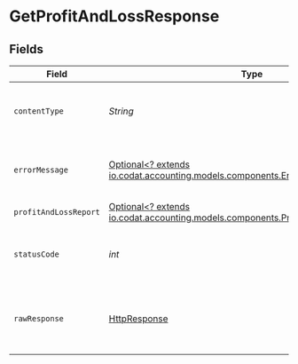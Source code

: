 # GetProfitAndLossResponse


## Fields

| Field                                                                                                                                     | Type                                                                                                                                      | Required                                                                                                                                  | Description                                                                                                                               |
| ----------------------------------------------------------------------------------------------------------------------------------------- | ----------------------------------------------------------------------------------------------------------------------------------------- | ----------------------------------------------------------------------------------------------------------------------------------------- | ----------------------------------------------------------------------------------------------------------------------------------------- |
| `contentType`                                                                                                                             | *String*                                                                                                                                  | :heavy_check_mark:                                                                                                                        | HTTP response content type for this operation                                                                                             |
| `errorMessage`                                                                                                                            | [Optional<? extends io.codat.accounting.models.components.ErrorMessage>](../../models/components/ErrorMessage.md)                         | :heavy_minus_sign:                                                                                                                        | Your API request was not properly authorized.                                                                                             |
| `profitAndLossReport`                                                                                                                     | [Optional<? extends io.codat.accounting.models.components.ProfitAndLossReportInput>](../../models/components/ProfitAndLossReportInput.md) | :heavy_minus_sign:                                                                                                                        | Success                                                                                                                                   |
| `statusCode`                                                                                                                              | *int*                                                                                                                                     | :heavy_check_mark:                                                                                                                        | HTTP response status code for this operation                                                                                              |
| `rawResponse`                                                                                                                             | [HttpResponse<InputStream>](https://docs.oracle.com/en/java/javase/11/docs/api/java.net.http/java/net/http/HttpResponse.html)             | :heavy_check_mark:                                                                                                                        | Raw HTTP response; suitable for custom response parsing                                                                                   |